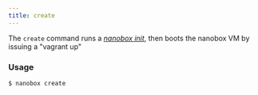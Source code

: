```yaml
---
title: create
---
```


The `create` command runs a [*nanobox init*](/cli/init/), then boots the nanobox VM by issuing a "vagrant up"

### Usage
```
$ nanobox create
```